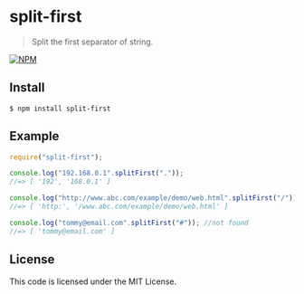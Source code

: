 ﻿split-first
=============================
> Split the first separator of string.

[![NPM](https://nodei.co/npm/split-first.png)](https://nodei.co/npm/split-first/)

## Install

```
$ npm install split-first
```


## Example

```js
require("split-first");

console.log("192.168.0.1".splitFirst("."));
//=> [ '192', '168.0.1' ]

console.log("http://www.abc.com/example/demo/web.html".splitFirst("/"));
//=> [ 'http:', '/www.abc.com/example/demo/web.html' ]

console.log("tommy@email.com".splitFirst("#")); //not found
//=> [ 'tommy@email.com' ]
```

## License

This code is licensed under the MIT License.